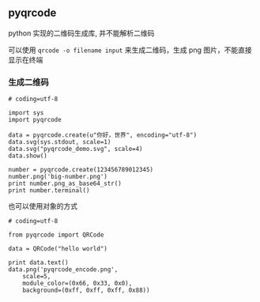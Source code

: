 ## pyqrcode

python 实现的二维码生成库, 并不能解析二维码

可以使用 `qrcode -o filename input` 来生成二维码，生成 png 图片，不能直接显示在终端

### 生成二维码

```
# coding=utf-8

import sys
import pyqrcode

data = pyqrcode.create(u"你好，世界", encoding="utf-8")
data.svg(sys.stdout, scale=1)
data.svg("pyqrcode_demo.svg", scale=4)
data.show()

number = pyqrcode.create(123456789012345)
number.png('big-number.png')
print number.png_as_base64_str()
print number.terminal()

```

也可以使用对象的方式

```
# coding=utf-8

from pyqrcode import QRCode

data = QRCode("hello world")

print data.text()
data.png('pyqrcode_encode.png',
    scale=5,
    module_color=(0x66, 0x33, 0x0),
    background=(0xff, 0xff, 0xff, 0x88))

```
